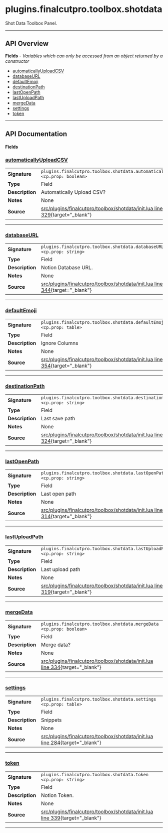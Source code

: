 # plugins.finalcutpro.toolbox.shotdata

Shot Data Toolbox Panel.

---

## API Overview
**Fields** - _Variables which can only be accessed from an object returned by a constructor_
 * [automaticallyUploadCSV](#automaticallyuploadcsv)
 * [databaseURL](#databaseurl)
 * [defaultEmoji](#defaultemoji)
 * [destinationPath](#destinationpath)
 * [lastOpenPath](#lastopenpath)
 * [lastUploadPath](#lastuploadpath)
 * [mergeData](#mergedata)
 * [settings](#settings)
 * [token](#token)


---

## API Documentation

#### Fields


### [automaticallyUploadCSV](#automaticallyuploadcsv)

|                                             |                                                                                     |
| --------------------------------------------|-------------------------------------------------------------------------------------|
| **Signature**                               | `plugins.finalcutpro.toolbox.shotdata.automaticallyUploadCSV <cp.prop: boolean>`                                                                    |
| **Type**                                    | Field                                                                     |
| **Description**                             | Automatically Upload CSV?                                                                     |
| **Notes**                                   | None |
| **Source**                                  | [src/plugins/finalcutpro/toolbox/shotdata/init.lua line 329](https://github.com/CommandPost/CommandPost/blob/develop/src/plugins/finalcutpro/toolbox/shotdata/init.lua#L329){target="_blank"} |

---


### [databaseURL](#databaseurl)

|                                             |                                                                                     |
| --------------------------------------------|-------------------------------------------------------------------------------------|
| **Signature**                               | `plugins.finalcutpro.toolbox.shotdata.databaseURL <cp.prop: string>`                                                                    |
| **Type**                                    | Field                                                                     |
| **Description**                             | Notion Database URL.                                                                     |
| **Notes**                                   | None |
| **Source**                                  | [src/plugins/finalcutpro/toolbox/shotdata/init.lua line 344](https://github.com/CommandPost/CommandPost/blob/develop/src/plugins/finalcutpro/toolbox/shotdata/init.lua#L344){target="_blank"} |

---


### [defaultEmoji](#defaultemoji)

|                                             |                                                                                     |
| --------------------------------------------|-------------------------------------------------------------------------------------|
| **Signature**                               | `plugins.finalcutpro.toolbox.shotdata.defaultEmoji <cp.prop: table>`                                                                    |
| **Type**                                    | Field                                                                     |
| **Description**                             | Ignore Columns                                                                     |
| **Notes**                                   | None |
| **Source**                                  | [src/plugins/finalcutpro/toolbox/shotdata/init.lua line 354](https://github.com/CommandPost/CommandPost/blob/develop/src/plugins/finalcutpro/toolbox/shotdata/init.lua#L354){target="_blank"} |

---


### [destinationPath](#destinationpath)

|                                             |                                                                                     |
| --------------------------------------------|-------------------------------------------------------------------------------------|
| **Signature**                               | `plugins.finalcutpro.toolbox.shotdata.destinationPath <cp.prop: string>`                                                                    |
| **Type**                                    | Field                                                                     |
| **Description**                             | Last save path                                                                     |
| **Notes**                                   | None |
| **Source**                                  | [src/plugins/finalcutpro/toolbox/shotdata/init.lua line 324](https://github.com/CommandPost/CommandPost/blob/develop/src/plugins/finalcutpro/toolbox/shotdata/init.lua#L324){target="_blank"} |

---


### [lastOpenPath](#lastopenpath)

|                                             |                                                                                     |
| --------------------------------------------|-------------------------------------------------------------------------------------|
| **Signature**                               | `plugins.finalcutpro.toolbox.shotdata.lastOpenPath <cp.prop: string>`                                                                    |
| **Type**                                    | Field                                                                     |
| **Description**                             | Last open path                                                                     |
| **Notes**                                   | None |
| **Source**                                  | [src/plugins/finalcutpro/toolbox/shotdata/init.lua line 314](https://github.com/CommandPost/CommandPost/blob/develop/src/plugins/finalcutpro/toolbox/shotdata/init.lua#L314){target="_blank"} |

---


### [lastUploadPath](#lastuploadpath)

|                                             |                                                                                     |
| --------------------------------------------|-------------------------------------------------------------------------------------|
| **Signature**                               | `plugins.finalcutpro.toolbox.shotdata.lastUploadPath <cp.prop: string>`                                                                    |
| **Type**                                    | Field                                                                     |
| **Description**                             | Last upload path                                                                     |
| **Notes**                                   | None |
| **Source**                                  | [src/plugins/finalcutpro/toolbox/shotdata/init.lua line 319](https://github.com/CommandPost/CommandPost/blob/develop/src/plugins/finalcutpro/toolbox/shotdata/init.lua#L319){target="_blank"} |

---


### [mergeData](#mergedata)

|                                             |                                                                                     |
| --------------------------------------------|-------------------------------------------------------------------------------------|
| **Signature**                               | `plugins.finalcutpro.toolbox.shotdata.mergeData <cp.prop: boolean>`                                                                    |
| **Type**                                    | Field                                                                     |
| **Description**                             | Merge data?                                                                     |
| **Notes**                                   | None |
| **Source**                                  | [src/plugins/finalcutpro/toolbox/shotdata/init.lua line 334](https://github.com/CommandPost/CommandPost/blob/develop/src/plugins/finalcutpro/toolbox/shotdata/init.lua#L334){target="_blank"} |

---


### [settings](#settings)

|                                             |                                                                                     |
| --------------------------------------------|-------------------------------------------------------------------------------------|
| **Signature**                               | `plugins.finalcutpro.toolbox.shotdata.settings <cp.prop: table>`                                                                    |
| **Type**                                    | Field                                                                     |
| **Description**                             | Snippets                                                                     |
| **Notes**                                   | None |
| **Source**                                  | [src/plugins/finalcutpro/toolbox/shotdata/init.lua line 284](https://github.com/CommandPost/CommandPost/blob/develop/src/plugins/finalcutpro/toolbox/shotdata/init.lua#L284){target="_blank"} |

---


### [token](#token)

|                                             |                                                                                     |
| --------------------------------------------|-------------------------------------------------------------------------------------|
| **Signature**                               | `plugins.finalcutpro.toolbox.shotdata.token <cp.prop: string>`                                                                    |
| **Type**                                    | Field                                                                     |
| **Description**                             | Notion Token.                                                                     |
| **Notes**                                   | None |
| **Source**                                  | [src/plugins/finalcutpro/toolbox/shotdata/init.lua line 339](https://github.com/CommandPost/CommandPost/blob/develop/src/plugins/finalcutpro/toolbox/shotdata/init.lua#L339){target="_blank"} |

---

